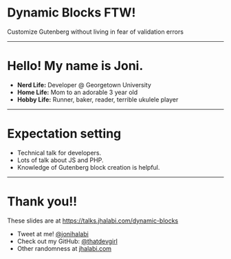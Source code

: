 # Dynamic Blocks FTW!

Customize Gutenberg without living in fear of validation errors

---

# Hello! My name is Joni.

* **Nerd Life:** Developer @ Georgetown University
* **Home Life:**  Mom to an adorable 3 year old
* **Hobby Life:** Runner, baker, reader, terrible ukulele player

---

# Expectation setting

* Technical talk for developers.
* Lots of talk about JS and PHP.
* Knowledge of Gutenberg block creation is helpful.

---

# Thank you!!

These slides are at https://talks.jhalabi.com/dynamic-blocks

* Tweet at me! [@jonihalabi](https://twitter.com/jonihalabi)
* Check out my GitHub: [@thatdevgirl](https://github.com/thatdevgirl)
* Other randomness at [jhalabi.com](https://jhalabi.com)
